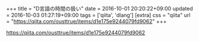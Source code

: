 +++
title = "D言語の時間の扱い"
date = 2016-10-01 20:20:22+09:00
updated = 2016-10-03 01:27:19+09:00
tags = ['qiita', 'dlang']
[extra]
css = "qiita"
url = "https://qiita.com/ousttrue/items/d1e175e9244079fd9062"
+++

<https://qiita.com/ousttrue/items/d1e175e9244079fd9062>

